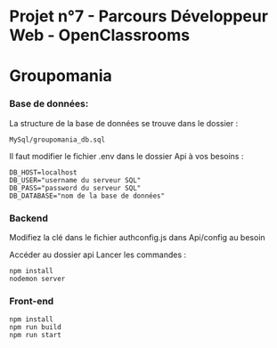 # Projet n°7 - Parcours Développeur Web - OpenClassrooms
# Groupomania

### Base de données:

La structure de la base de données se trouve dans le dossier :

    MySql/groupomania_db.sql

Il faut modifier le fichier .env dans le dossier Api à vos besoins :

    DB_HOST=localhost
    DB_USER="username du serveur SQL"
    DB_PASS="password du serveur SQL"
    DB_DATABASE="nom de la base de données"

### Backend 

Modifiez la clé dans le fichier authconfig.js dans Api/config au besoin

Accéder au dossier api
Lancer les commandes :

    npm install   
    nodemon server

### Front-end 

    npm install
    npm run build
    npm run start
